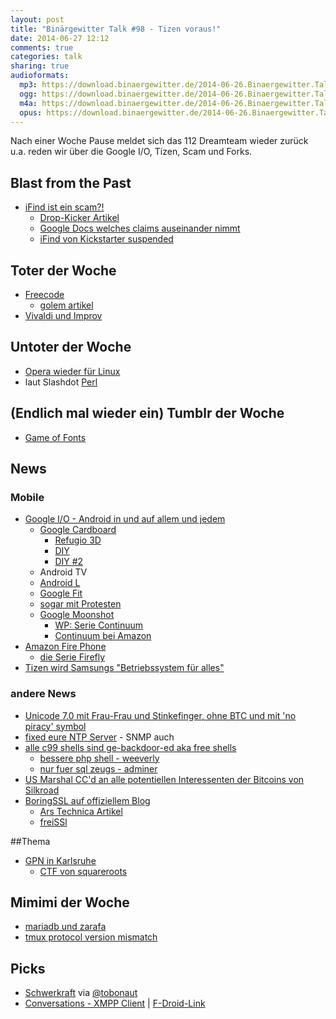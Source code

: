 ```yaml
---
layout: post
title: "Binärgewitter Talk #98 - Tizen voraus!"
date: 2014-06-27 12:12
comments: true
categories: talk
sharing: true
audioformats:
  mp3: https://download.binaergewitter.de/2014-06-26.Binaergewitter.Talk.98.mp3
  ogg: https://download.binaergewitter.de/2014-06-26.Binaergewitter.Talk.98.ogg
  m4a: https://download.binaergewitter.de/2014-06-26.Binaergewitter.Talk.98.m4a
  opus: https://download.binaergewitter.de/2014-06-26.Binaergewitter.Talk.98.opus
---
```

Nach einer Woche Pause meldet sich das 112 Dreamteam wieder zurück u.a. reden wir über die Google I/O, Tizen, Scam und Forks.

## Blast from the Past
- [iFind ist ein scam?!](http://www.theregister.co.uk/2014/06/24/ifind_kickstarter/)
    * [Drop-Kicker Artikel](http://drop-kicker.com/2014/06/ifind-rf-energy-harvesting-bluetooth-beacon/)
    * [Google Docs welches claims auseinander nimmt](https://docs.google.com/document/d/1tI0mE85oXhnyjvn0HXnSmjOAE9C2KHu-sKYvBdoxZQk/edit#heading=h.2s7oz63h8sj8)
    * [iFind von Kickstarter suspended](http://hackaday.com/2014/06/26/the-ifind-kickstarter-campaign-was-just-suspended/)


## Toter der Woche
- [Freecode](http://freecode.com/about)
  * [golem artikel](http://www.golem.de/news/software-index-freecode-ist-tot-es-lebe-freecode-1406-107383.html)
- [Vivaldi und Improv](http://www.pro-linux.de/news/1/21225/offene-hardware-plaene-fuer-vivaldi-und-improv-eingestellt.html)

## Untoter der Woche
- [Opera wieder für Linux](http://www.heise.de/newsticker/meldung/Opera-Browser-wieder-fuer-Linux-verfuegbar-2236889.html)
- laut Slashdot [Perl](http://beta.slashdot.org/story/203731)

## (Endlich mal wieder ein) Tumblr der Woche
- [Game of Fonts](http://gameoffonts.tumblr.com/)

## News

### Mobile

- [Google I/O - Android in und auf allem und jedem](http://arstechnica.com/gadgets/2014/06/google-io-in-photos-keynotes-crowds-and-androids-all-over-the-place/)
  * [Google Cardboard](http://gizmodo.com/turn-your-android-into-a-virtual-reality-headset-with-g-1596026538/+stephentotilo)
    - [Refugio 3D](http://gaminggadgets.de/refugio-3d-billiger-papp-bausatz-fuer-vr-brille)
    - [DIY](http://www.roadtovr.com/build-your-own-diy-oculus-rift-guide/)
    - [DIY #2](http://www.instructables.com/id/DIY-3D-Head-Mounted-Display-using-your-smartphone/?lang=de)
  * Android TV
  * [Android L](http://www.androidnext.de/news/android-l-release-naechste-os-version-vorgestellt-als-developer-version-in-kuerze-verfuegbar-google-io-2014/)
  * [Google Fit](https://developers.google.com/fit/)
  * [sogar mit Protesten](http://www.heise.de/newsticker/meldung/Proteste-bei-der-Google-I-O-Sie-arbeiten-fuer-ein-totalitaeres-Unternehmen-2239084.html)
  * [Google Moonshot](http://arstechnica.com/gadgets/2014/06/google-moonshot-group-demos-modular-phone-that-almost-actually-works/)
    - [WP: Serie Continuum](https://de.wikipedia.org/wiki/Continuum_\(Fernsehserie\))
    - [Continuum bei Amazon](http://www.amazon.de/gp/product/B00DOLB8NA/ref=as_li_ss_tl?ie=UTF8&camp=1638&creative=19454&creativeASIN=B00DOLB8NA&linkCode=as2&tag=trektrip)
- [Amazon Fire Phone](http://www.amazon.com/dp/B00EOE0WKQ/ref=fp_dp_auto_play?pf_rd_m=ATVPDKIKX0DER&pf_rd_s=gateway-center-column&pf_rd_r=0ETFR6ZGA42C3Z5N34W2&pf_rd_t=101&pf_rd_p=1828037122&pf_rd_i=507846)
  * [die Serie Firefly](http://www.amazon.de/gp/product/B001G1B7ZO/ref=as_li_ss_tl?ie=UTF8&camp=1638&creative=19454&creativeASIN=B001G1B7ZO&linkCode=as2&tag=trektrip)
- [Tizen wird Samsungs "Betriebssystem für alles"](http://www.computerbase.de/2014-06/samsung-tizen-android-alternative-betriebssystem-fuer-alles/)

### andere News

- [Unicode 7.0 mit Frau-Frau und Stinkefinger, ohne BTC](http://www.gulli.com/news/24016-unicode-70-2834-neue-zeichen-inklusive-stinkefinger-2014-06-17)[ und mit 'no piracy' symbol](http://torrentfreak.com/no-piracy-symbol-added-to-new-unicode-standard-140617/)
- [fixed eure NTP Server](http://www.heise.de/newsticker/meldung/Weniger-NTP-Server-fuer-dDoS-ausnutzbar-aber-2239107.html) - SNMP auch
- [alle c99 shells sind ge-backdoor-ed aka free shells](http://thehackerblog.com/every-c99-php-shell-is-backdoored-aka-free-shells/)
  * [bessere php shell - weeverly](https://web.archive.org/web/20140605210357/http://epinna.github.io/Weevely/)
  * [nur fuer sql zeugs - adminer](http://www.adminer.org/de/)
- [US Marshal CC'd an alle potentiellen Interessenten der Bitcoins von Silkroad](http://arstechnica.com/tech-policy/2014/06/us-marshal-hits-reply-all-reveals-those-interested-in-anonymous-bitcoin-auction/)
- [BoringSSL auf offiziellem Blog](https://www.imperialviolet.org/)
    * [Ars Technica Artikel](http://arstechnica.com/security/2014/06/google-unveils-independent-fork-of-openssl-called-boringssl/)
    * [freiSSl](https://github.com/makefu/freiSSl)

##Thema
- [GPN in Karlsruhe](https://entropia.de/GPN)
  * [CTF von squareroots](http://blog.squareroots.de/en/)

## Mimimi der Woche
- [mariadb und zarafa](https://forums.zarafa.com/showthread.php?7980-SQL-error-on-Zarafa-7-1-with-MariaDB-5-5-25/)
- [tmux protocol version mismatch](https://plus.google.com/110139418387705691470/posts/BebrBSXMkBp)

## Picks
- [Schwerkraft](https://web.archive.org/web/20140917135252/https://play.google.com/store/apps/details?id=com.anfema.schwerkraft) via [@tobonaut](https://twitter.com/tobonaut)
- [Conversations - XMPP Client](https://play.google.com/store/apps/details?id=eu.siacs.conversations) | [F-Droid-Link](https://f-droid.org/repository/browse/?fdfilter=conversations&fdid=eu.siacs.conversations)
